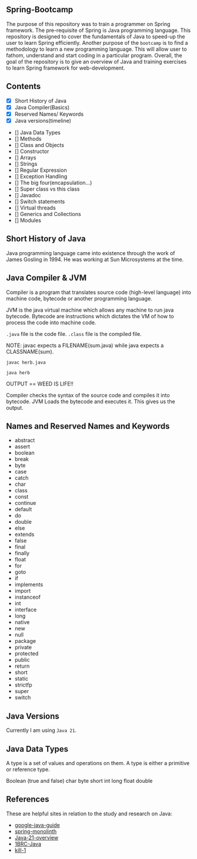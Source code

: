 ## Spring-Bootcamp

The purpose of this repository was to train a programmer on Spring framework. The pre-requisite of Spring 
is Java programming language. This repository is designed to cover the fundamentals of Java to speed-up the 
user to learn Spring efficiently. Another purpose of the `bootcamp` is to find a methodology to learn a new programming language. This will allow
user to fathom, understand and start coding in a particular program. Overall, the goal of the repository is to give
an overview of Java and training exercises to learn Spring framework for web-development.

## Contents

- [x] Short History of Java
- [x] Java Compiler(Basics)
- [x] Reserved Names/ Keywords
- [x] Java versions(timeline)
- [] Java Data Types
- [] Methods
- [] Class and Objects
- [] Constructor
- [] Arrays
- [] Strings
- [] Regular Expression
- [] Exception Handling
- [] The big four(encapsulation...)
- [] Super class vs this class
- [] Javadoc
- [] Switch statements
- [] Virtual threads
- [] Generics and Collections
- [] Modules


## Short History of Java

Java programming language came into existence through the work of James Gosling in 1994. He was working at Sun 
Microsystems at the time. 

## Java Compiler & JVM

Compiler is a program that translates source code (high-level language) into machine code, bytecode or another 
programming language. 

JVM is the java virtual machine which allows any machine to run java bytecode. Bytecode are instructions 
which dictates the VM of how to process the code into machine code.

`.java` file is the code file. `.class` file is the compiled file.

NOTE: javac expects a FILENAME(sum.java) while java expects a CLASSNAME(sum). 

`javac herb.java`

`java herb`

OUTPUT == WEED IS LIFE!!

Compiler checks the syntax of the source code and compiles it into bytecode.
JVM Loads the bytecode and executes it. This gives us the output.


## Names and Reserved Names and Keywords

- abstract
- assert
- boolean
- break
- byte
- case
- catch
- char
- class
- const
- continue
- default
- do
- double
- else
- extends
- false
- final
- finally
- float
- for
- goto
- if
- implements
- import
- instanceof
- int
- interface
- long
- native
- new
- null
- package
- private
- protected
- public
- return
- short
- static
- strictfp
- super
- switch


## Java Versions
Currently I am using `Java 21`.

## Java Data Types
A type is a set of values and operations on them. A type is either a primitive or reference type.

Boolean (true and false)
char
byte
short
int
long
float
double


## References

These are helpful sites in relation to the study and research on Java:

- [google-java-guide](https://google.github.io/styleguide/javaguide.html)
- [spring-monolinth](https://spring.io/blog/2022/10/21/introducing-spring-modulith)
- [Java-21-overview](https://horstmann.com/unblog/2023-09-19/index.html)
- [1BRC-Java](https://questdb.io/blog/1brc-merykittys-magic-swar/)
- [kill-1](https://stackoverflow.com/questions/77485058/will-sending-kill-11-to-java-process-raises-a-nullpointerexception)



